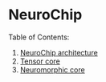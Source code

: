 # NeuroChip

Table of Contents:

1. [NeuroChip architecture](#NeuroChip-architecture)
2. [Tensor core](/tensor_core/README.md)
3. [Neuromorphic core](/neuromorphic_core/readme.md)